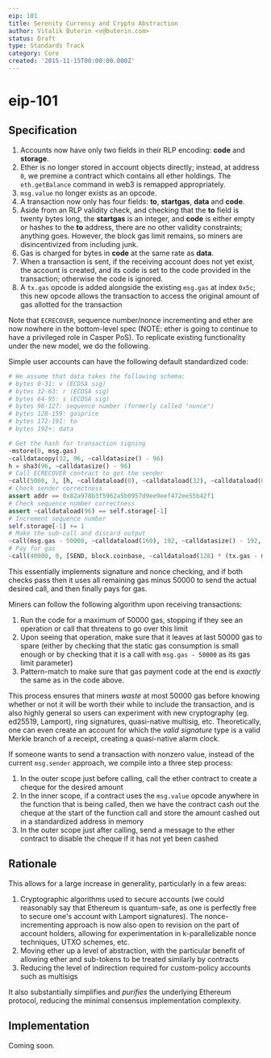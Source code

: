 ```yaml
---
eip: 101
title: Serenity Currency and Crypto Abstraction
author: Vitalik Buterin <v@buterin.com>
status: Draft
type: Standards Track
category: Core
created: '2015-11-15T00:00:00.000Z'
---
```


# eip-101

## Specification

1. Accounts now have only two fields in their RLP encoding: **code** and **storage**.
2. Ether is no longer stored in account objects directly; instead, at address `0`, we premine a contract which contains all ether holdings. The `eth.getBalance` command in web3 is remapped appropriately.
3. `msg.value` no longer exists as an opcode.
4. A transaction now only has four fields: **to**, **startgas**, **data** and **code**.
5. Aside from an RLP validity check, and checking that the **to** field is twenty bytes long, the **startgas** is an integer, and **code** is either empty or hashes to the **to** address, there are no other validity constraints; anything goes. However, the block gas limit remains, so miners are disincentivized from including junk.
6. Gas is charged for bytes in **code** at the same rate as **data**.
7. When a transaction is sent, if the receiving account does not yet exist, the account is created, and its code is set to the code provided in the transaction; otherwise the code is ignored.
8. A `tx.gas` opcode is added alongside the existing `msg.gas` at index `0x5c`; this new opcode allows the transaction to access the original amount of gas allotted for the transaction

Note that `ECRECOVER`, sequence number/nonce incrementing and ether are now nowhere in the bottom-level spec \(NOTE: ether is going to continue to have a privileged role in Casper PoS\). To replicate existing functionality under the new model, we do the following.

Simple user accounts can have the following default standardized code:

```python
# We assume that data takes the following schema:
# bytes 0-31: v (ECDSA sig)
# bytes 32-63: r (ECDSA sig)
# bytes 64-95: s (ECDSA sig)
# bytes 96-127: sequence number (formerly called "nonce")
# bytes 128-159: gasprice
# bytes 172-191: to
# bytes 192+: data

# Get the hash for transaction signing
~mstore(0, msg.gas)
~calldatacopy(32, 96, ~calldatasize() - 96)
h = sha3(96, ~calldatasize() - 96)
# Call ECRECOVER contract to get the sender
~call(5000, 3, [h, ~calldataload(0), ~calldataload(32), ~calldataload(64)], 128, ref(addr), 32)
# Check sender correctness
assert addr == 0x82a978b3f5962a5b0957d9ee9eef472ee55b42f1
# Check sequence number correctness
assert ~calldataload(96) == self.storage[-1]
# Increment sequence number
self.storage[-1] += 1
# Make the sub-call and discard output
~call(msg.gas - 50000, ~calldataload(160), 192, ~calldatasize() - 192, 0, 0)
# Pay for gas
~call(40000, 0, [SEND, block.coinbase, ~calldataload(128) * (tx.gas - msg.gas + 50000)], 96, 0, 0)
```

This essentially implements signature and nonce checking, and if both checks pass then it uses all remaining gas minus 50000 to send the actual desired call, and then finally pays for gas.

Miners can follow the following algorithm upon receiving transactions:

1. Run the code for a maximum of 50000 gas, stopping if they see an operation or call that threatens to go over this limit
2. Upon seeing that operation, make sure that it leaves at last 50000 gas to spare \(either by checking that the static gas consumption is small enough or by checking that it is a call with `msg.gas - 50000` as its gas limit parameter\)
3. Pattern-match to make sure that gas payment code at the end is _exactly_ the same as in the code above.

This process ensures that miners _waste_ at most 50000 gas before knowing whether or not it will be worth their while to include the transaction, and is also highly general so users can experiment with new cryptography \(eg. ed25519, Lamport\), ring signatures, quasi-native multisig, etc. Theoretically, one can even create an account for which the _valid signature_ type is a valid Merkle branch of a receipt, creating a quasi-native alarm clock.

If someone wants to send a transaction with nonzero value, instead of the current `msg.sender` approach, we compile into a three step process:

1. In the outer scope just before calling, call the ether contract to create a cheque for the desired amount
2. In the inner scope, if a contract uses the `msg.value` opcode anywhere in the function that is being called, then we have the contract cash out the cheque at the start of the function call and store the amount cashed out in a standardized address in memory
3. In the outer scope just after calling, send a message to the ether contract to disable the cheque if it has not yet been cashed

## Rationale

This allows for a large increase in generality, particularly in a few areas:

1. Cryptographic algorithms used to secure accounts \(we could reasonably say that Ethereum is quantum-safe, as one is perfectly free to secure one's account with Lamport signatures\). The nonce-incrementing approach is now also open to revision on the part of account holders, allowing for experimentation in k-parallelizable nonce techniques, UTXO schemes, etc.
2. Moving ether up a level of abstraction, with the particular benefit of allowing ether and sub-tokens to be treated similarly by contracts
3. Reducing the level of indirection required for custom-policy accounts such as multisigs

It also substantially simplifies and _purifies_ the underlying Ethereum protocol, reducing the minimal consensus implementation complexity.

## Implementation

Coming soon.

